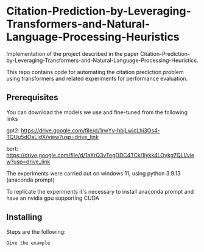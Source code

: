 # Citation-Prediction-by-Leveraging-Transformers-and-Natural-Language-Processing-Heuristics

Implementation of the project described in the paper Citation-Prediction-by-Leveraging-Transformers-and-Natural-Language-Processing-Heuristics.

This repo contains code for automating the citation prediction problem using transformers and related experiments for performance evaluation.

## Prerequisites
You can download the models we use and fine-tuned from the following links

gpt2: https://drive.google.com/file/d/1rwYv-hbjLwicLhi3Os4-TQUu5dOaLIdX/view?usp=drive_link

bert: https://drive.google.com/file/d/1aXrQ3vTegDDC4TCkI1iykk4LOykg7QLl/view?usp=drive_link

The experiments were carried out on windows 11, using python 3.9.13 (anaconda prompt)

To replicate the experiments it's necessary to install anaconda prompt and have an nvidia gpu supporting CUDA

## Installing
Steps are the following:
```
Give the example
```
